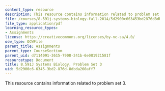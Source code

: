 ```yaml
---
content_type: resource
description: This resource contains information related to problem set 3.
file: /courses/8-591j-systems-biology-fall-2014/5d2900c663453bd2876d8dbda260aff7_MIT8_591JF14_ProblemSet3.pdf
file_type: application/pdf
learning_resource_types:
- Assignments
license: https://creativecommons.org/licenses/by-nc-sa/4.0/
ocw_type: OCWFile
parent_title: Assignments
parent_type: CourseSection
parent_uid: d7114091-3615-7908-241b-6e081921581f
resourcetype: Document
title: 8.591J Systems Biology, Problem Set 3
uid: 5d2900c6-6345-3bd2-876d-8dbda260aff7
---
```

This resource contains information related to problem set 3.